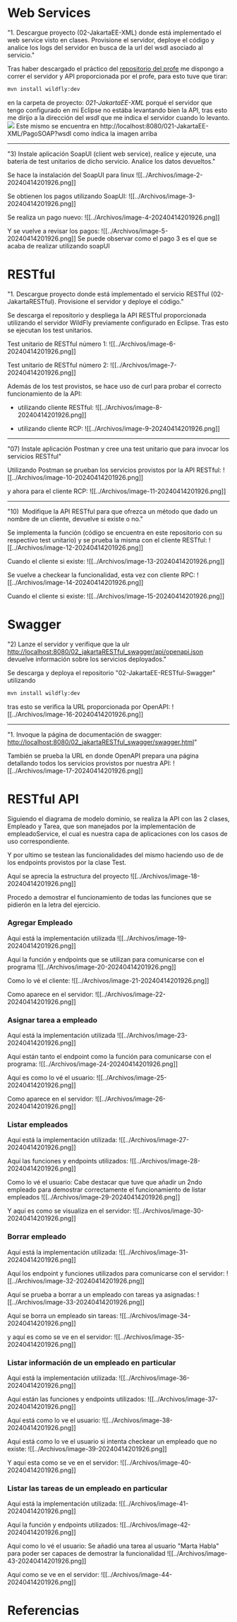 

# Web Services
"1. Descargue proyecto (02-JakartaEE-XML) donde está implementado el web service visto en clases. Provisione el servidor, deploye el código y analice los logs del servidor en busca de la url del wsdl asociado al servicio."

Tras haber descargado el práctico del [repositorio del profe](https://github.com/gabrielaramburu/TallerJakartaEE) me dispongo a correr el servidor y API proporcionada por el profe, para esto tuve que tirar:
```Bash
mvn install wildfly:dev
```
en la carpeta de proyecto: *021-JakartaEE-XML* porqué el servidor que tengo configurado en mi Eclipse no estába levantando bien la API, tras esto me dirijo a la dirección del *wsdl*
 que me indica el servidor cuando lo levanto.
 ![](Archivos/image-1-20240414201926.png)
Este mismo se encuentra en http://localhost:8080/021-JakartaEE-XML/PagoSOAP?wsdl como índica la imagen arriba

---
"3) Instale aplicación SoapUI (client web service), realice y ejecute, una batería de test unitarios de dicho servicio. Analice los datos devueltos."

Se hace la instalación del SoapUI para linux
![[../Archivos/image-2-20240414201926.png]]


Se obtienen los pagos utilizando SoapUI:
![[../Archivos/image-3-20240414201926.png]]


Se realiza un pago nuevo:
![[../Archivos/image-4-20240414201926.png]]


Y se vuelve a revisar los pagos:
![[../Archivos/image-5-20240414201926.png]]
Se puede observar como el pago 3 es el que se acaba de realizar utilizando soapUI


# RESTful
"1. Descargue proyecto donde está implementado el servicio RESTful (02-JakartaRESTful). Provisione el servidor y deploye el código."

Se descarga el repositorio y despliega la API RESTful proporcionada utilizando el servidor WildFly previamente configurado en Eclipse. Tras esto se ejecutan los test unitarios.

Test unitario de RESTful número 1:
![[../Archivos/image-6-20240414201926.png]]

Test unitario de RESTful número 2:
![[../Archivos/image-7-20240414201926.png]]


Además de los test provistos, se hace uso de curl para probar el correcto funcionamiento de la API:

- utilizando cliente RESTful:
![[../Archivos/image-8-20240414201926.png]]

- utilizando cliente RCP:
![[../Archivos/image-9-20240414201926.png]]

---

"07) Instale aplicación Postman y cree una test unitario que para invocar los servicios RESTful"

Utilizando Postman se prueban los servicios provistos por la API RESTful:
![[../Archivos/image-10-20240414201926.png]]

y ahora para el cliente RCP:
![[../Archivos/image-11-20240414201926.png]]

---

"10)  Modifique la API RESTful para que ofrezca un método que dado un nombre de un cliente, devuelve si existe o no."

Se implementa la función (código se encuentra en este repositorio con su respectivo test unitario) y se prueba la misma con el cliente RESTful:
![[../Archivos/image-12-20240414201926.png]]

Cuando el cliente si existe:
![[../Archivos/image-13-20240414201926.png]]



Se vuelve a checkear la funcionalidad, esta vez con cliente RPC:
![[../Archivos/image-14-20240414201926.png]]


Cuando el cliente si existe:
![[../Archivos/image-15-20240414201926.png]]


# Swagger
"2) Lanze el servidor y verifique que la ulr [http://localhost:8080/02_jakartaRESTful_swagger/api/openapi.json](http://localhost:8080/02_jakartaRESTful_swagger/api/openapi.json) devuelve información sobre los servicios deployados."

Se descarga y deploya el repositorio "02-JakartaEE-RESTful-Swagger" utilizando 
```Bash
mvn install wildfly:dev
```
tras esto se verifica la URL proporcionada por OpenAPI:
![[../Archivos/image-16-20240414201926.png]]

---

"1. Invoque la página de documentación de swagger: [http://localhost:8080/02_jakartaRESTful_swagger/swagger.html](http://localhost:8080/02_jakartaRESTful_swagger/swagger.html)"

También se prueba la URL en donde OpenAPI prepara una página detallando todos los servicios provistos por nuestra API:
![[../Archivos/image-17-20240414201926.png]]

# RESTful API

Siguiendo el diagrama de modelo dominio, se realiza la API con las 2 clases, Empleado y Tarea, que son manejados por la implementación de empleadoService, el cual es nuestra capa de aplicaciones con los casos de uso correspondiente.

Y por ultimo se testean las funcionalidades del mismo haciendo uso de de los endpoints provistos por la clase Test.

Aquí se aprecia la estructura del proyecto
![[../Archivos/image-18-20240414201926.png]]


Procedo a demostrar el funcionamiento de todas las funciones que se pidierón en la letra del ejercicio.

### Agregar Empleado

Aquí está la implementación utilizada
![[../Archivos/image-19-20240414201926.png]]


Aquí la función y endpoints que se utilizan para comunicarse con el programa
![[../Archivos/image-20-20240414201926.png]]


Como lo vé el cliente:
![[../Archivos/image-21-20240414201926.png]]


Como aparece en el servidor:
![[../Archivos/image-22-20240414201926.png]]


### Asignar tarea a empleado

Aquí está la implementación utilizada
![[../Archivos/image-23-20240414201926.png]]


Aquí están tanto el endpoint como la función para comunicarse con el programa:
![[../Archivos/image-24-20240414201926.png]]


Aquí es como lo vé el usuario:
![[../Archivos/image-25-20240414201926.png]]


Como aparece en el servidor:
![[../Archivos/image-26-20240414201926.png]]

### Listar empleados

Aquí está la implementación utilizada:
![[../Archivos/image-27-20240414201926.png]]


Aquí las funciones y endpoints utilizados:
![[../Archivos/image-28-20240414201926.png]]


Como lo vé el usuario:
Cabe destacar que tuve que añadir un 2ndo empleado para demostrar correctamente el funcionamiento de listar empleados
![[../Archivos/image-29-20240414201926.png]]

Y aquí es como se visualiza en el servidor:
![[../Archivos/image-30-20240414201926.png]]

### Borrar empleado

Aquí está la implementación utilizada:
![[../Archivos/image-31-20240414201926.png]]


Aquí los endpoint y funciones utilizados para comunicarse con el servidor:
![[../Archivos/image-32-20240414201926.png]]


Aquí se prueba a borrar a un empleado con tareas ya asignadas:
![[../Archivos/image-33-20240414201926.png]]


Aquí se borra un empleado sin tareas:
![[../Archivos/image-34-20240414201926.png]]


y aquí es como se ve en el servidor:
![[../Archivos/image-35-20240414201926.png]]

### Listar información de un empleado en particular

Aquí está la implementación utilizada:
![[../Archivos/image-36-20240414201926.png]]


Aquí están las funciones y endpoints utilizados:
![[../Archivos/image-37-20240414201926.png]]


Aquí está como lo ve el usuario:
![[../Archivos/image-38-20240414201926.png]]

Aquí está como lo ve el usuario si intenta checkear un empleado que no existe:
![[../Archivos/image-39-20240414201926.png]]


Y aquí esta como se ve en el servidor:
![[../Archivos/image-40-20240414201926.png]]


### Listar las tareas de un empleado en particular

Aquí está la implementación utilizada:
![[../Archivos/image-41-20240414201926.png]]


Aquí la función y endpoints utilizados:
![[../Archivos/image-42-20240414201926.png]]


Aquí como lo vé el usuario:
Se añadió una tarea al usuario "Marta Habla" para poder ser capaces de demostrar la funcionalidad
![[../Archivos/image-43-20240414201926.png]]


Aquí como se ve en el servidor:
![[../Archivos/image-44-20240414201926.png]]
# Referencias
